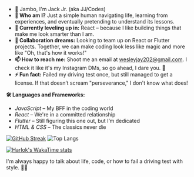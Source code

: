 - 👋  Jambo, I'm Jack Jr. (aka JJ/Codes)
- **👀 Who am I?** Just a simple human navigating life, learning from experiences, and eventually pretending to understand its lessons.
- **🌱 Currently leveling up in:** React – because I like building things that make me look smarter than I am.
- **💞️ Collaboration dreams:** Looking to team up on React or Flutter projects. Together, we can make coding look less like magic and more like "Oh, that's how it works!"
- **📫 How to reach me:** Shoot me an email at wesleyjay202@gmail.com. I check it like it's my Instagram DMs, so go ahead, I dare you. 👀
- **⚡ Fun fact:** Failed my driving test once, but still managed to get a license. If that doesn’t scream "perseverance," I don't know what does!

**🛠️ Languages and Frameworks:**
- *JavaScript* – My BFF in the coding world
- *React* – We're in a committed relationship
- *Flutter* – Still figuring this one out, but I’m dedicated
- *HTML & CSS* – The classics never die

[![GitHub Streak](https://streak-stats.demolab.com?user=jaywes222&theme=burnt-neon)](https://git.io/streak-stats)
![Top Langs](https://github-readme-stats.vercel.app/api/top-langs/?username=jaywes222&layout=compact)

[![Harlok's WakaTime stats](https://github-readme-stats.vercel.app/api/wakatime?username=Skptic)](https://github.com/anuraghazra/github-readme-stats)

I'm always happy to talk about life, code, or how to fail a driving test with style. 👨‍💻

<!---
jaywes222/jaywes222 is a ✨ special ✨ repository because its `README.md` (this file) appears on your GitHub profile.
You can click the Preview link to take a look at your changes.
--->
